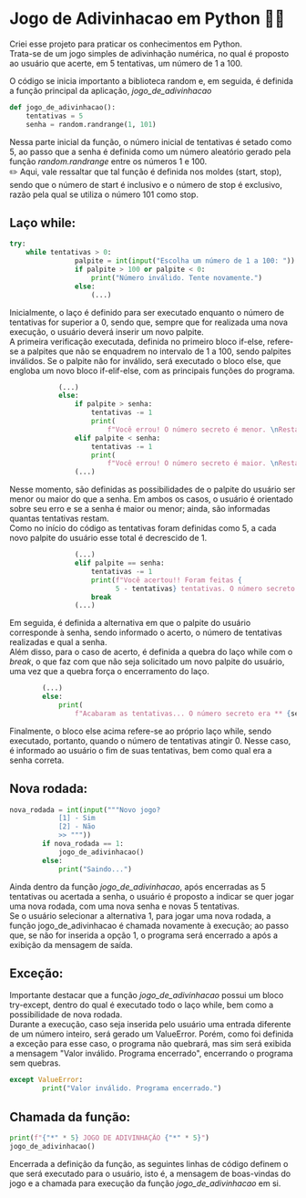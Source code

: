 # Jogo de Adivinhacao em Python 🎯🐍

Criei esse projeto para praticar os conhecimentos em Python.  
Trata-se de um jogo simples de adivinhação numérica, no qual é proposto ao usuário que acerte, em 5 tentativas, um número de 1 a 100.

O código se inicia importanto a biblioteca random e, em seguida, é definida a função principal da aplicação, *jogo_de_adivinhacao*
```python
def jogo_de_adivinhacao():
    tentativas = 5
    senha = random.randrange(1, 101)
```
Nessa parte inicial da função, o número inicial de tentativas é setado como 5, ao passo que a senha é definida como um número aleatório gerado pela função *random.randrange* entre os números 1 e 100.  
✏️ Aqui, vale ressaltar que tal função é definida nos moldes (start, stop), sendo que o número de start é inclusivo e o número de stop é exclusivo, razão pela qual se utiliza o número 101 como stop.  

## Laço while:
```python
try:
    while tentativas > 0:
                palpite = int(input("Escolha um número de 1 a 100: "))
                if palpite > 100 or palpite < 0:
                    print("Número inválido. Tente novamente.")
                else:
                    (...)
```
Inicialmente, o laço é definido para ser executado enquanto o número de tentativas for superior a 0, sendo que, sempre que for realizada uma nova execução, o usuário deverá inserir um novo palpite.  
A primeira verificação executada, definida no primeiro bloco if-else, refere-se a palpites que não se enquadrem no intervalo de 1 a 100, sendo palpites inválidos. Se o palpite não for inválido, será executado o bloco else, que engloba um novo bloco if-elif-else, com as principais funções do programa.
```python
            (...)
            else:
                if palpite > senha:
                    tentativas -= 1
                    print(
                        f"Você errou! O número secreto é menor. \nRestam *{tentativas}* tentativas.")
                elif palpite < senha:
                    tentativas -= 1
                    print(
                        f"Você errou! O número secreto é maior. \nRestam *{tentativas}* tentativas.")
                (...)
```
Nesse momento, são definidas as possibilidades de o palpite do usuário ser menor ou maior do que a senha. Em ambos os casos, o usuário é orientado sobre seu erro e se a senha é maior ou menor; ainda, são informadas quantas tentativas restam.  
Como no início do código as tentativas foram definidas como 5, a cada novo palpite do usuário esse total é decrescido de 1.
```python
                (...)
                elif palpite == senha:
                    tentativas -= 1
                    print(f"Você acertou!! Foram feitas {
                          5 - tentativas} tentativas. O número secreto é ** {senha} **.")
                    break
                (...)
```
Em seguida, é definida a alternativa em que o palpite do usuário corresponde à senha, sendo informado o acerto, o número de tentativas realizadas e qual a senha.  
Além disso, para o caso de acerto, é definida a quebra do laço while com o *break*, o que faz com que não seja solicitado um novo palpite do usuário, uma vez que a quebra força o encerramento do laço.
```python
        (...)
        else:
            print(
                f"Acabaram as tentativas... O número secreto era ** {senha} **.")
```
Finalmente, o bloco else acima refere-se ao próprio laço while, sendo executado, portanto, quando o número de tentativas atingir 0. Nesse caso, é informado ao usuário o fim de suas tentativas, bem como qual era a senha correta.

## Nova rodada:
```python
nova_rodada = int(input("""Novo jogo? 
            [1] - Sim
            [2] - Não
            >> """))
        if nova_rodada == 1:
            jogo_de_adivinhacao()
        else:
            print("Saindo...")
```
Ainda dentro da função *jogo_de_adivinhacao*, após encerradas as 5 tentativas ou acertada a senha, o usuário é proposto a indicar se quer jogar uma nova rodada, com uma nova senha e novas 5 tentativas.  
Se o usuário selecionar a alternativa 1, para jogar uma nova rodada, a função jogo_de_adivinhacao é chamada novamente à execução; ao passo que, se não for inserida a opção 1, o programa será encerrado a após a exibição da mensagem de saída.

## Exceção:
Importante destacar que a função *jogo_de_adivinhacao* possui um bloco try-except, dentro do qual é executado todo o laço while, bem como a possibilidade de nova rodada.  
Durante a execução, caso seja inserida pelo usuário uma entrada diferente de um número inteiro, será gerado um ValueError. Porém, como foi definida a exceção para esse caso, o programa não quebrará, mas sim será exibida a mensagem "Valor inválido. Programa encerrado", encerrando o programa sem quebras.
```python
except ValueError:
        print("Valor inválido. Programa encerrado.")
```

## Chamada da função:
```python
print(f"{"*" * 5} JOGO DE ADIVINHAÇÃO {"*" * 5}")
jogo_de_adivinhacao()
```
Encerrada a definição da função, as seguintes linhas de código definem o que será executado para o usuário, isto é, a mensagem de boas-vindas do jogo e a chamada para execução da função *jogo_de_adivinhacao* em si.